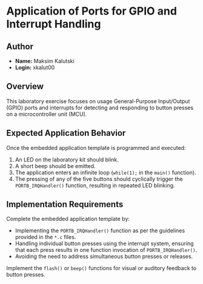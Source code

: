 # Application of Ports for GPIO and Interrupt Handling

## Author

- **Name:** Maksim Kalutski
- **Login:** xkalut00

## Overview
This laboratory exercise focuses on usage General-Purpose Input/Output (GPIO) ports and interrupts for detecting and responding to button presses on a microcontroller unit (MCU).

## Expected Application Behavior

Once the embedded application template is programmed and executed:
1. An LED on the laboratory kit should blink.
2. A short beep should be emitted.
3. The application enters an infinite loop (`while(1);` in the `main()` function).
4. The pressing of any of the five buttons should cyclically trigger the `PORTB_IRQHandler()` function, resulting in repeated LED blinking.

## Implementation Requirements

Complete the embedded application template by:
- Implementing the `PORTB_IRQHandler()` function as per the guidelines provided in the `*.c` files.
- Handling individual button presses using the interrupt system, ensuring that each press results in one function invocation of `PORTB_IRQHandler()`.
- Avoiding the need to address simultaneous button presses or releases.

Implement the `flash()` or `beep()` functions for visual or auditory feedback to button presses.
